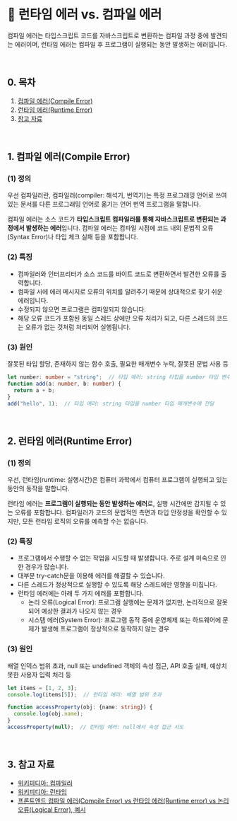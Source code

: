 # 📒 런타임 에러 vs. 컴파일 에러

컴파일 에러는 타입스크립트 코드를 자바스크립트로 변환하는 컴파일 과정 중에 발견되는 에러이며, 런타임 에러는 컴파일 후 프로그램이 실행되는 동안 발생하는 에러입니다.

<br/>

## 0. 목차

<!-- no toc -->
1. [컴파일 에러(Compile Error)](#1-컴파일-에러compile-error)
2. [런타임 에러(Runtime Error)](#2-런타임-에러runtime-error)
3. [참고 자료](#3-참고-자료)

<br/>

## 1. 컴파일 에러(Compile Error)

### (1) 정의

우선 컴파일러란, 컴파일러(compiler: 해석기, 번역기)는 특정 프로그래밍 언어로 쓰여 있는 문서를 다른 프로그래밍 언어로 옮기는 언어 번역 프로그램을 말합니다.

컴파일 에러는 소스 코드가 **타입스크립트 컴파일러를 통해 자바스크립트로 변환되는 과정에서 발생하는 에러**입니다. 컴파일 에러는 컴파일 시점에 코드 내의 문법적 오류(Syntax Error)나 타입 체크 실패 등을 포함합니다.

### (2) 특징

- 컴파일러와 인터프리터가 소스 코드를 바이트 코드로 변환하면서 발견한 오류를 출력합니다.
- 컴파일 시에 에러 메시지로 오류의 위치를 알려주기 때문에 상대적으로 찾기 쉬운 에러입니다.
- 수정되지 않으면 프로그램은 컴파일되지 않습니다.
- 해당 오류 코드가 포함된 동일 스레드 상에만 오류 처리가 되고, 다른 스레드의 코드는 오류가 없는 것처럼 처리되어 실행됩니다.

### (3) 원인

잘못된 타입 할당, 존재하지 않는 함수 호출, 필요한 매개변수 누락, 잘못된 문법 사용 등

```typescript
let number: number = "string";  // 타입 에러: string 타입을 number 타입 변수에 할당
function add(a: number, b: number) {
  return a + b;
}
add("hello", 1);  // 타입 에러: string 타입을 number 타입 매개변수에 전달
```

<br/>

## 2. 런타임 에러(Runtime Error)

### (1) 정의

우선, 런타임(runtime: 실행시간)은 컴퓨터 과학에서 컴퓨터 프로그램이 실행되고 있는 동안의 동작을 말합니다.

런타임 에러는 **프로그램이 실행되는 동안 발생하는 에러**로, 실행 시간에만 감지될 수 있는 오류를 포함합니다. 컴파일러가 코드의 문법적인 측면과 타입 안정성을 확인할 수 있지만, 모든 런타임 로직의 오류를 예측할 수는 없습니다.

### (2) 특징

- 프로그램에서 수행할 수 없는 작업을 시도할 때 발생합니다. 주로 설계 미숙으로 인한 경우가 많습니다.
- 대부분 try-catch문을 이용해 에러를 해결할 수 있습니다.
- 다른 스레드가 정상적으로 실행할 수 있도록 해당 스레드에만 영향을 미칩니다.
- 런타임 에러에는 아래 두 가지 에러를 포함합니다.
  - 논리 오류(Logical Error): 프로그램 실행에는 문제가 없지만, 논리적으로 잘못되어 예상한 결과가 나오지 않는 경우
  - 시스템 에러(System Error): 프로그램 동작 중에 운영체제 또는 하드웨어에 문제가 발생해 프로그램이 정상적으로 동작하지 않는 경우

### (3) 원인

배열 인덱스 범위 초과, null 또는 undefined 객체의 속성 접근, API 호출 실패, 예상치 못한 사용자 입력 처리 등

```typescript
let items = [1, 2, 3];
console.log(items[5]);  // 런타임 에러: 배열 범위 초과

function accessProperty(obj: {name: string}) {
  console.log(obj.name);
}
accessProperty(null);  // 런타임 에러: null에서 속성 접근 시도
```

<br/>

## 3. 참고 자료

- [위키피디아: 컴파일러](https://ko.wikipedia.org/wiki/%EC%BB%B4%ED%8C%8C%EC%9D%BC%EB%9F%AC)
- [위키피디아: 런타임](https://ko.wikipedia.org/wiki/%EB%9F%B0%ED%83%80%EC%9E%84)
- [프론트엔드 컴파일 에러(Compile Error) vs 런타임 에러(Runtime error) vs 논리 오류(Logical Error), 예시](https://eunjinii.tistory.com/7)
